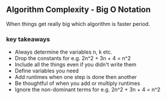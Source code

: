 ## Algorithm Complexity - Big O Notation

When things get really big which algorithm is faster period. 

### key takeaways
- Always determine the variables n, k etc.
- Drop the constants for e.g. 2n^2 + 3n + 4 = n^2
- Include all the things even if you didn't write them 
- Define variables you need 
- Add runtimes when one step is done then another
- Be thoughtful of when you add or multiply runtimes 
- Ignore the non-dominant terms for e.g. 2n^2 + 3n + 4 = n^2